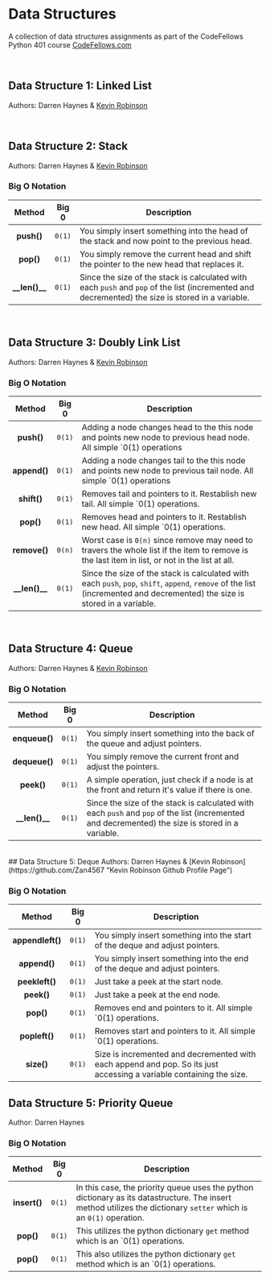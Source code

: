 # Data Structures

A collection of data structures assignments as part of the CodeFellows Python 401 course
[CodeFellows.com](https://codefellows.com "Codefellows Homepage")

<br />

## Data Structure 1: Linked List
Authors: Darren Haynes & [Kevin Robinson](https://github.com/Zan4567 "Kevin Robinson Github Profile Page")

<br />

## Data Structure 2: Stack
Authors: Darren Haynes & [Kevin Robinson](https://github.com/Zan4567 "Kevin Robinson Github Profile Page")

### Big O Notation
| Method | Big 0 | Description |
|:---:|:---:| --- |
| __push()__ | `0(1)` | You simply insert something into the head of the stack and now point to the previous head. |
| __pop()__ | `0(1)` | You simply remove the current head and shift the pointer to the new head that replaces it. |
| __\_\_len()\_\___ | `0(1)` | Since the size of the stack is calculated with each `push` and `pop` of the list (incremented and decremented) the size is stored in a variable. |

<br />

## Data Structure 3: Doubly Link List
Authors: Darren Haynes & [Kevin Robinson](https://github.com/Zan4567 "Kevin Robinson Github Profile Page")

### Big O Notation
| Method | Big 0 | Description |
|:---:|:---:| --- |
| __push()__ | `0(1)` | Adding a node changes head to the this node and points new node to previous head node. All simple `0(1) operations|
| __append()__ | `0(1)` | Adding a node changes tail to the this node and points new node to previous tail node. All simple `0(1) operations|
| __shift()__ | `0(1)` | Removes tail and pointers to it. Restablish new tail. All simple `0(1) operations. |
| __pop()__ | `0(1)` | Removes head and pointers to it. Restablish new head. All simple `0(1) operations. |
| __remove()__ | `0(n)` | Worst case is `0(n)` since remove may need to travers the whole list if the item to remove is the last item in list, or not in the list at all. |
| __\_\_len()\_\___ | `0(1)` | Since the size of the stack is calculated with each `push`, `pop`, `shift`, `append`, `remove` of the list (incremented and decremented) the size is stored in a variable. |

<br />

## Data Structure 4: Queue
Authors: Darren Haynes & [Kevin Robinson](https://github.com/Zan4567 "Kevin Robinson Github Profile Page")

### Big O Notation
| Method | Big 0 | Description |
|:---:|:---:| --- |
| __enqueue()__ | `0(1)` | You simply insert something into the back of the queue and adjust pointers. |
| __dequeue()__ | `0(1)` | You simply remove the current front and adjust the pointers. |
| __peek()__ | `0(1)` | A simple operation, just check if a node is at the front and return it's value if there is one. |
| __\_\_len()\_\___ | `0(1)` | Since the size of the stack is calculated with each `push` and `pop` of the list (incremented and decremented) the size is stored in a variable. |

<br />
## Data Structure 5: Deque
Authors: Darren Haynes & [Kevin Robinson](https://github.com/Zan4567 "Kevin Robinson Github Profile Page")

### Big O Notation
| Method | Big 0 | Description |
|:---:|:---:| --- |
| __appendleft()__ | `0(1)` | You simply insert something into the start of the deque and adjust pointers. |
| __append()__ | `0(1)` | You simply insert something into the end of the deque and adjust pointers. |
| __peekleft()__ | `0(1)` | Just take a peek at the start node. |
| __peek()__ | `0(1)` | Just take a peek at the end node. |
| __pop()__ | `0(1)` | Removes end and pointers to it. All simple `0(1) operations. |
| __popleft()__ | `0(1)` | Removes start and pointers to it. All simple `0(1) operations. |
| __size()__ | `0(1)` | Size is incremented and decremented with each append and pop. So its just accessing a variable containing the size. |

## Data Structure 5: Priority Queue
Author: Darren Haynes

### Big O Notation
| Method | Big 0 | Description |
|:---:|:---:| --- |
| __insert()__ | `0(1)` | In this case, the priority queue uses the python dictionary as its datastructure. The insert method utilizes the dictionary `setter` which is an `0(1)` operation. |
| __pop()__ | `0(1)` | This utilizes the python dictionary `get` method which is an `0(1) operations. |
| __pop()__ | `0(1)` | This also utilizes the python dictionary `get` method which is an `0(1) operations. |

